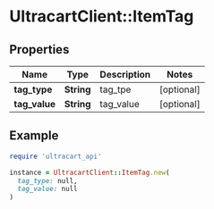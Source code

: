 # UltracartClient::ItemTag

## Properties

| Name | Type | Description | Notes |
| ---- | ---- | ----------- | ----- |
| **tag_type** | **String** | tag_tpe | [optional] |
| **tag_value** | **String** | tag_value | [optional] |

## Example

```ruby
require 'ultracart_api'

instance = UltracartClient::ItemTag.new(
  tag_type: null,
  tag_value: null
)
```

